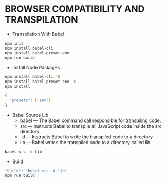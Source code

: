 # BROWSER COMPATIBILITY AND TRANSPILATION

- Transpilation With Babel
```bash
npm init
npm install babel-cli
npm install babel-preset-env
npm run build
```

- Install Node Packages
```bash
npm install babel-cli -D
npm install babel-preset-env -D
npm install

{
  "presets": ["env"]
}
```

- Babel Source Lib
  - babel — The Babel command call responsible for transpiling code.  
  - src — Instructs Babel to transpile all JavaScript code inside the src directory.  
  - -d — Instructs Babel to write the transpiled code to a directory.  
  - lib — Babel writes the transpiled code to a directory called lib.   
```bash
babel src -d lib
```

- Build
```bash
"build": "babel src -d lib"
npm run build
```
